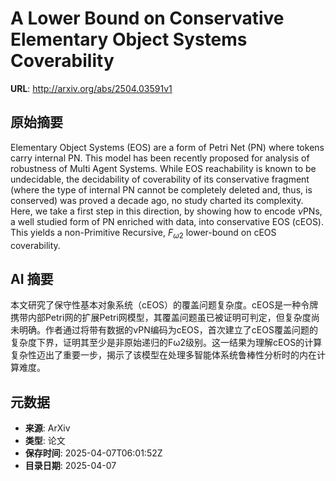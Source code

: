# A Lower Bound on Conservative Elementary Object Systems Coverability

**URL**: http://arxiv.org/abs/2504.03591v1

## 原始摘要

Elementary Object Systems (EOS) are a form of Petri Net (PN) where tokens
carry internal PN. This model has been recently proposed for analysis of
robustness of Multi Agent Systems. While EOS reachability is known to be
undecidable, the decidability of coverability of its conservative fragment
(where the type of internal PN cannot be completely deleted and, thus, is
conserved) was proved a decade ago, no study charted its complexity. Here, we
take a first step in this direction, by showing how to encode $\nu$PNs, a well
studied form of PN enriched with data, into conservative EOS (cEOS). This
yields a non-Primitive Recursive, $F_{\omega2}$ lower-bound on cEOS
coverability.


## AI 摘要

本文研究了保守性基本对象系统（cEOS）的覆盖问题复杂度。cEOS是一种令牌携带内部Petri网的扩展Petri网模型，其覆盖问题虽已被证明可判定，但复杂度尚未明确。作者通过将带有数据的νPN编码为cEOS，首次建立了cEOS覆盖问题的复杂度下界，证明其至少是非原始递归的Fω2级别。这一结果为理解cEOS的计算复杂性迈出了重要一步，揭示了该模型在处理多智能体系统鲁棒性分析时的内在计算难度。

## 元数据

- **来源**: ArXiv
- **类型**: 论文
- **保存时间**: 2025-04-07T06:01:52Z
- **目录日期**: 2025-04-07
